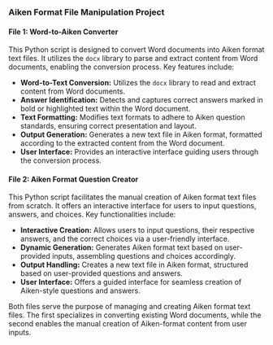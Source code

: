 ### Aiken Format File Manipulation Project

#### File 1: Word-to-Aiken Converter

This Python script is designed to convert Word documents into Aiken format text files. It utilizes the `docx` library to parse and extract content from Word documents, enabling the conversion process. Key features include:

- **Word-to-Text Conversion:** Utilizes the `docx` library to read and extract content from Word documents.
- **Answer Identification:** Detects and captures correct answers marked in bold or highlighted text within the Word document.
- **Text Formatting:** Modifies text formats to adhere to Aiken question standards, ensuring correct presentation and layout.
- **Output Generation:** Generates a new text file in Aiken format, formatted according to the extracted content from the Word document.
- **User Interface:** Provides an interactive interface guiding users through the conversion process.

#### File 2: Aiken Format Question Creator

This Python script facilitates the manual creation of Aiken format text files from scratch. It offers an interactive interface for users to input questions, answers, and choices. Key functionalities include:

- **Interactive Creation:** Allows users to input questions, their respective answers, and the correct choices via a user-friendly interface.
- **Dynamic Generation:** Generates Aiken format text based on user-provided inputs, assembling questions and choices accordingly.
- **Output Handling:** Creates a new text file in Aiken format, structured based on user-provided questions and answers.
- **User Interface:** Offers a guided interface for seamless creation of Aiken-style questions and answers.

Both files serve the purpose of managing and creating Aiken format text files. The first specializes in converting existing Word documents, while the second enables the manual creation of Aiken-format content from user inputs.
